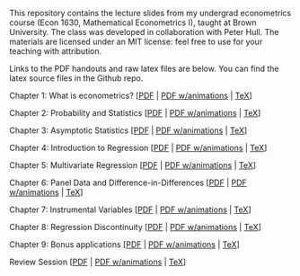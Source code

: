 This repository contains the lecture slides from my undergrad econometrics course (Econ 1630, Mathematical Econometrics I), taught at Brown University. The class was developed in collaboration with Peter Hull. The materials are licensed under an MIT license: feel free to use for your teaching with attribution. 

Links to the PDF handouts and raw latex files are below. You can find the latex source files in the Github repo.

Chapter 1: What is econometrics? 
[[PDF](Lectures/Chapter1/Chapter1_v1_handout.pdf) | [PDF w/animations](Lectures/Chapter1/Chapter1_v1.pdf) | [TeX](Lectures/Chapter1/Chapter1_v1.tex)]

Chapter 2: Probability and Statistics
[[PDF](Lectures/Chapter2/Chapter2_v1_handout.pdf) | [PDF w/animations](Lectures/Chapter1/Chapter2_v1.pdf) | [TeX](Lectures/Chapter2/Chapter2_v1.tex)]
	
Chapter 3: Asymptotic Statistics
[[PDF](Lectures/Chapter3/Chapter3_v1_handout.pdf) | [PDF w/animations](Lectures/Chapter3/Chapter3_v1.pdf) | [TeX](Lectures/Chapter3/Chapter3_v1.tex)]

	
Chapter 4: Introduction to Regression
[[PDF](Lectures/Chapter4/Chapter4_v1_handout.pdf) | [PDF w/animations](Lectures/Chapter4/Chapter4_v1.pdf) | [TeX](Lectures/Chapter4/Chapter4_v1.tex)]


	
Chapter 5: Multivariate Regression
[[PDF](Lectures/Chapter5/Chapter5_v1_handout.pdf) | [PDF w/animations](Lectures/Chapter5/Chapter5_v1.pdf) | [TeX](Lectures/Chapter5/Chapter5_v1.tex)]


Chapter 6: Panel Data and Difference-in-Differences
[[PDF](Lectures/Chapter6/Chapter6_v1_handout.pdf) | [PDF w/animations](Lectures/Chapter6/Chapter6_v1.pdf) | [TeX](Lectures/Chapter6/Chapter6_v1.tex)]


Chapter 7: Instrumental Variables
[[PDF](Lectures/Chapter7/Chapter7_v1_handout.pdf) | [PDF w/animations](Lectures/Chapter7/Chapter7_v1.pdf) | [TeX](Lectures/Chapter7/Chapter7_v1.tex)]


Chapter 8: Regression Discontinuity
[[PDF](Lectures/Chapter8/Chapter8_v1_handout.pdf) | [PDF w/animations](Lectures/Chapter8/Chapter8_v1.pdf) | [TeX](Lectures/Chapter8/Chapter8_v1.tex)]

Chapter 9: Bonus applications
[[PDF](Lectures/Chapter9/Chapter9_v1_handout.pdf) | [PDF w/animations](Lectures/Chapter9/Chapter9_v1.pdf) | [TeX](Lectures/Chapter9/Chapter9_v1.tex)]


Review Session
[[PDF](Lectures/ReviewSession/review_session_handout.pdf) | [PDF w/animations](Lectures/ReviewSession/review_session.pdf) | [TeX](Lectures/ReviewSession/review_session.tex)]
